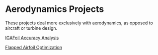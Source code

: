 # Aerodynamics Projects

These projects deal more exclusively with aerodynamics, as opposed to aircraft or turbine design. 

[IGAFoil Accuracy Analysis]()

[Flapped Airfoil Optimization]()
